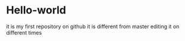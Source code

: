 # Hello-world
it is my first repository on github
it is different from master
editing it on different times

